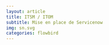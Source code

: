 ```yaml
---
layout: article
title: ITSM / ITOM
subtitle: Mise en place de Servicenow
img: sn.svg
categories: flowbird
---
```


<div class="body">
  
  
  
</div>
